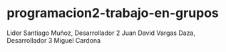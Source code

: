 # programacion2-trabajo-en-grupos
Lider Santiago Muñoz,
Desarrollador 2 Juan David Vargas Daza,
Desarrollador 3 Miguel Cardona
